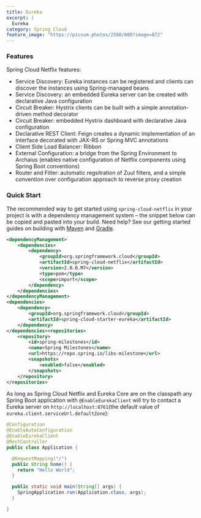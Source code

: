 ```yaml
---
title: Eureka
excerpt: |
  Eureka
category: Spring Cloud
feature_image: "https://picsum.photos/2560/600?image=872"
---
```

### Features

Spring Cloud Netflix features:

- Service Discovery: Eureka instances can be registered and clients can discover the instances using Spring-managed beans
- Service Discovery: an embedded Eureka server can be created with declarative Java configuration
- Circuit Breaker: Hystrix clients can be built with a simple annotation-driven method decorator
- Circuit Breaker: embedded Hystrix dashboard with declarative Java configuration
- Declarative REST Client: Feign creates a dynamic implementation of an interface decorated with JAX-RS or Spring MVC annotations
- Client Side Load Balancer: Ribbon
- External Configuration: a bridge from the Spring Environment to Archaius (enables native configuration of Netflix components using Spring Boot conventions)
- Router and Filter: automatic regsitration of Zuul filters, and a simple convention over configuration approach to reverse proxy creation

### Quick Start

The recommended way to get started using `spring-cloud-netflix` in your project is with a dependency management system – the snippet below can be copied and pasted into your build. Need help? See our getting started guides on building with [Maven](https://spring.io/guides/gs/maven/) and [Gradle](https://spring.io/guides/gs/gradle/).

```xml
<dependencyManagement>
    <dependencies>
        <dependency>
            <groupId>org.springframework.cloud</groupId>
            <artifactId>spring-cloud-netflix</artifactId>
            <version>2.0.0.M7</version>
            <type>pom</type>
            <scope>import</scope>
        </dependency>
    </dependencies>
</dependencyManagement>
<dependencies>
    <dependency>
        <groupId>org.springframework.cloud</groupId>
        <artifactId>spring-cloud-starter-eureka</artifactId>
    </dependency>
</dependencies><repositories>
    <repository>
        <id>spring-milestones</id>
        <name>Spring Milestones</name>
        <url>https://repo.spring.io/libs-milestone</url>
        <snapshots>
            <enabled>false</enabled>
        </snapshots>
    </repository>
</repositories>
```

As long as Spring Cloud Netflix and Eureka Core are on the classpath any Spring Boot application with `@EnableEurekaClient` will try to contact a Eureka server on `http://localhost:8761`(the default value of `eureka.client.serviceUrl.defaultZone`):

```java
@Configuration
@EnableAutoConfiguration
@EnableEurekaClient
@RestController
public class Application {

  @RequestMapping("/")
  public String home() {
    return "Hello World";
  }

  public static void main(String[] args) {
    SpringApplication.run(Application.class, args);
  }

}
```


